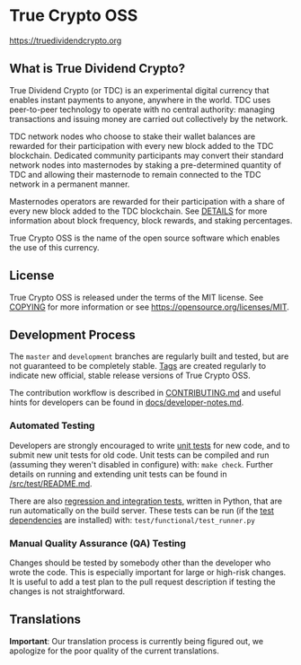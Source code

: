 True Crypto OSS
=====================

https://truedividendcrypto.org

What is True Dividend Crypto?
-----------------------------

True Dividend Crypto (or TDC) is an experimental digital currency that enables
instant payments to anyone, anywhere in the world. TDC uses peer-to-peer technology
to operate with no central authority: managing transactions and issuing money are carried
out collectively by the network.

TDC network nodes who choose to stake their wallet balances are rewarded for their participation
with every new block added to the TDC blockchain. Dedicated community participants may convert
their standard network nodes into masternodes by staking a pre-determined quantity of TDC and
allowing their masternode to remain connected to the TDC network in a permanent manner.

Masternodes operators are rewarded for their participation with a share of every new block added
to the TDC blockchain. See [DETAILS](DETAILS.md) for more information about block frequency,
block rewards, and staking percentages.

True Crypto OSS is the name of the open source software which enables the use of this currency.

License
-------

True Crypto OSS is released under the terms of the MIT license. See [COPYING](COPYING) for more
information or see https://opensource.org/licenses/MIT.

Development Process
-------------------

The `master` and `development` branches are regularly built and tested, but are not guaranteed to be
completely stable. [Tags](https://github.com/truedividendcrypto/truecrypto-oss/tags) are created
regularly to indicate new official, stable release versions of True Crypto OSS.

The contribution workflow is described in [CONTRIBUTING.md](CONTRIBUTING.md)
and useful hints for developers can be found in [docs/developer-notes.md](docs/developer-notes.md).

### Automated Testing

Developers are strongly encouraged to write [unit tests](src/test/README.md) for new code, and to
submit new unit tests for old code. Unit tests can be compiled and run
(assuming they weren't disabled in configure) with: `make check`. Further details on running
and extending unit tests can be found in [/src/test/README.md](/src/test/README.md).

There are also [regression and integration tests](/test), written
in Python, that are run automatically on the build server.
These tests can be run (if the [test dependencies](/test) are installed) with: `test/functional/test_runner.py`

### Manual Quality Assurance (QA) Testing

Changes should be tested by somebody other than the developer who wrote the
code. This is especially important for large or high-risk changes. It is useful
to add a test plan to the pull request description if testing the changes is
not straightforward.

Translations
------------

**Important**: Our translation process is currently being figured out, we apologize for the poor quality of the current translations.
